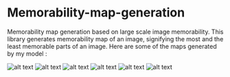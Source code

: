 # Memorability-map-generation
Memorability map generation based on large scale image memorability. This library generates memorability map of an image, signifying the most and the least memorable parts of an image. 
Here are some of the maps generated by my model :

![alt text](https://raw.githubusercontent.com/Hulk11/Memorability-map-generation/master/map_flipped_1.jpg)
![alt text](https://raw.githubusercontent.com/Hulk11/Memorability-map-generation/master/map_flipped_2.jpg)
![alt text](https://raw.githubusercontent.com/Hulk11/Memorability-map-generation/master/map_flipped_132.jpg)
![alt text](https://raw.githubusercontent.com/Hulk11/Memorability-map-generation/master/map_flipped_143.jpg)
![alt text](https://raw.githubusercontent.com/Hulk11/Memorability-map-generation/master/map_flipped_189.jpg)
![alt text](https://raw.githubusercontent.com/Hulk11/Memorability-map-generation/master/map_flipped_209.jpg)
